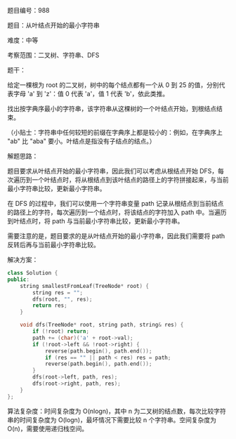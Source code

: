 题目编号：988

题目：从叶结点开始的最小字符串

难度：中等

考察范围：二叉树、字符串、DFS

题干：

给定一棵根为 root 的二叉树，树中的每个结点都有一个从 0 到 25 的值，分别代表字母 'a' 到 'z'：值 0 代表 'a'，值 1 代表 'b'，依此类推。

找出按字典序最小的字符串，该字符串从这棵树的一个叶结点开始，到根结点结束。

（小贴士：字符串中任何较短的前缀在字典序上都是较小的：例如，在字典序上 "ab" 比 "aba" 要小。叶结点是指没有子结点的结点。）

解题思路：

题目要求从叶结点开始的最小字符串，因此我们可以考虑从根结点开始 DFS，每次遍历到一个叶结点时，将从根结点到该叶结点的路径上的字符拼接起来，与当前最小字符串比较，更新最小字符串。

在 DFS 的过程中，我们可以使用一个字符串变量 path 记录从根结点到当前结点的路径上的字符，每次遍历到一个结点时，将该结点的字符加入 path 中。当遍历到叶结点时，将 path 与当前最小字符串比较，更新最小字符串。

需要注意的是，题目要求的是从叶结点开始的最小字符串，因此我们需要将 path 反转后再与当前最小字符串比较。

解决方案：

```cpp
class Solution {
public:
    string smallestFromLeaf(TreeNode* root) {
        string res = "";
        dfs(root, "", res);
        return res;
    }

    void dfs(TreeNode* root, string path, string& res) {
        if (!root) return;
        path += (char)('a' + root->val);
        if (!root->left && !root->right) {
            reverse(path.begin(), path.end());
            if (res == "" || path < res) res = path;
            reverse(path.begin(), path.end());
        }
        dfs(root->left, path, res);
        dfs(root->right, path, res);
    }
};
```

算法复杂度：时间复杂度为 O(nlogn)，其中 n 为二叉树的结点数，每次比较字符串的时间复杂度为 O(logn)，最坏情况下需要比较 n 个字符串。空间复杂度为 O(n)，需要使用递归栈空间。
